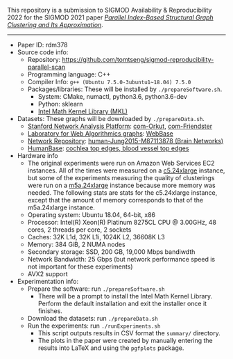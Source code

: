 This repository is a submission to SIGMOD Availability & Reproducibility 2022
for the SIGMOD 2021 paper _[Parallel Index-Based Structural Graph Clustering and
Its Approximation](https://dl.acm.org/doi/abs/10.1145/3448016.3457278)_.

---

- Paper ID: rdm378
- Source code info:
  - Repository: https://github.com/tomtseng/sigmod-reproducibility-parallel-scan
  - Programming language: C++
  - Compiler Info: `g++ (Ubuntu 7.5.0-3ubuntu1~18.04) 7.5.0`
  - Packages/libraries: These will be installed by `./prepareSoftware.sh`.
    - System: CMake, numactl, python3.6, python3.6-dev
    - Python: sklearn
    - [Intel Math Kernel Library (MKL)](https://www.intel.com/content/www/us/en/developer/tools/oneapi/onemkl.html)
- Datasets: These graphs will be downloaded by `./prepareData.sh`.
  - [Stanford Network Analysis Platform](https://snap.stanford.edu):
    [com-Orkut](https://snap.stanford.edu/data/com-Orkut.html), [com-Friendster](https://snap.stanford.edu/data/com-Friendster.html)
  - [Laboratory for Web Algorithmics graphs](https://law.di.unimi.it/datasets.php): [WebBase](https://www.cise.ufl.edu/research/sparse/matrices/LAW/webbase-2001.html)
  - [Network Repository](https://networkrepository.com): [human-Jung2015-M87113878 (Brain Networks)](https://networkrepository.com/bn-human-Jung2015-M87113878.php)
  - [HumanBase](https://hb.flatironinstitute.org/): [cochlea top edges, blood vessel top edges](https://hb.flatironinstitute.org/download)
- Hardware info
  - The original experiments were run on Amazon Web Services EC2 instances.  All
    of the times were measured on a
    [c5.24xlarge](https://aws.amazon.com/ec2/instance-types/c5/) instance, but
    some of the experiments measuring the quality of clusterings were run on a
    [m5a.24xlarge](https://aws.amazon.com/ec2/instance-types/m5/) instance
    because more memory was needed. The following stats are stats for the
    c5.24xlarge instance, except that the amount of memory corresponds to that
    of the m5a.24xlarge instance.
  - Operating system: Ubuntu 18.04, 64-bit, x86
  - Processor: Intel(R) Xeon(R) Platinum 8275CL CPU @ 3.00GHz, 48
    cores, 2 threads per core, 2 sockets
  - Caches: 32K L1d, 32K L1i, 1024K L2, 36608K L3
  - Memory: 384 GiB, 2 NUMA nodes
  - Secondary storage: SSD, 200 GB, 19,000 Mbps bandiwdth
  - Network Bandwidth: 25 Gbps (but network performance speed is not important for
    these experiments)
  - AVX2 support
- Experimentation info:
  - Prepare the software: run `./prepareSoftware.sh`
    - There will be a prompt to install the Intel Math Kernel Library. Perform
      the default installation and exit the installer once it finishes.
  - Download the datasets: run `./prepareData.sh`
  - Run the experiments: run `./runExperiments.sh`
    - This script outputs results in CSV format the `summary/` directory.
    - The plots in the paper were created by manually entering the results
      into LaTeX and using the `pgfplots` package.

